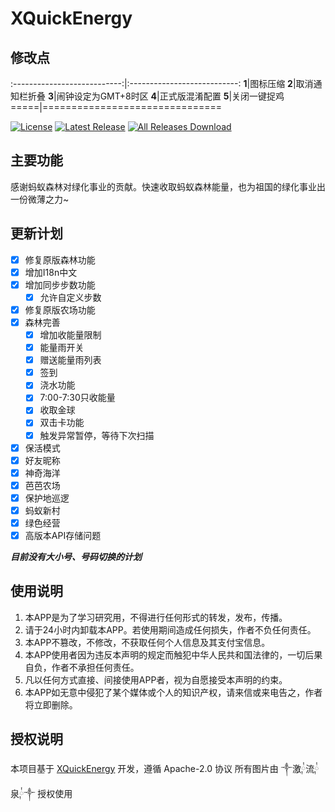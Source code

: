 # XQuickEnergy

## 修改点

:---------------------------:|:---------------------------:
**1**|图标压缩
**2**|取消通知栏折叠
**3**|闹钟设定为GMT+8时区
**4**|正式版混淆配置
**5**|关闭一键捉鸡
=====|===============================

[![License](https://img.shields.io/github/license/TKaxv-7S/XQuickEnergy.svg)](LICENSE)
[![Latest Release](https://img.shields.io/github/release/TKaxv-7S/XQuickEnergy.svg)](../../releases)
[![All Releases Download](https://img.shields.io/github/downloads/TKaxv-7S/XQuickEnergy/total.svg)](../../releases)

## 主要功能

感谢蚂蚁森林对绿化事业的贡献。快速收取蚂蚁森林能量，也为祖国的绿化事业出一份微薄之力~

## 更新计划

- [x] 修复原版森林功能
- [x] 增加I18n中文
- [x] 增加同步步数功能
    - [x] 允许自定义步数
- [x] 修复原版农场功能
- [x] 森林完善
    - [x] 增加收能量限制
    - [x] 能量雨开关
    - [x] 赠送能量雨列表
    - [x] 签到
    - [x] 浇水功能
    - [x] 7:00-7:30只收能量
    - [x] 收取金球
    - [x] 双击卡功能
    - [x] 触发异常暂停，等待下次扫描
- [X] 保活模式
- [x] 好友昵称
- [x] 神奇海洋
- [x] 芭芭农场
- [x] 保护地巡逻
- [x] 蚂蚁新村
- [x] 绿色经营
- [x] 高版本API存储问题

***目前没有大小号、号码切换的计划***

## 使用说明

1. 本APP是为了学习研究用，不得进行任何形式的转发，发布，传播。
2. 请于24小时内卸载本APP。若使用期间造成任何损失，作者不负任何责任。
3. 本APP不篡改，不修改，不获取任何个人信息及其支付宝信息。
4. 本APP使用者因为违反本声明的规定而触犯中华人民共和国法律的，一切后果自负，作者不承担任何责任。
5. 凡以任何方式直接、间接使用APP者，视为自愿接受本声明的约束。
6. 本APP如无意中侵犯了某个媒体或个人的知识产权，请来信或来电告之，作者将立即删除。

## 授权说明

本项目基于 [XQuickEnergy](https://github.com/pansong291/XQuickEnergy) 开发，遵循 Apache-2.0 协议
所有图片由 ༒激༙྇流༙྇泉༙྇༒ 授权使用


